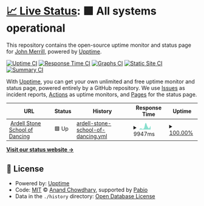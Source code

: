 # [📈 Live Status](https://demo.upptime.js.org): <!--live status--> **🟩 All systems operational**

This repository contains the open-source uptime monitor and status page for [John Merrill](https://demo.upptime.js.org), powered by [Upptime](https://github.com/upptime/upptime).

[![Uptime CI](https://github.com/johnmerrill/triplemcreative/workflows/Uptime%20CI/badge.svg)](https://github.com/johnmerrill/triplemcreative/actions?query=workflow%3A%22Uptime+CI%22)
[![Response Time CI](https://github.com/johnmerrill/triplemcreative/workflows/Response%20Time%20CI/badge.svg)](https://github.com/johnmerrill/triplemcreative/actions?query=workflow%3A%22Response+Time+CI%22)
[![Graphs CI](https://github.com/johnmerrill/triplemcreative/workflows/Graphs%20CI/badge.svg)](https://github.com/johnmerrill/triplemcreative/actions?query=workflow%3A%22Graphs+CI%22)
[![Static Site CI](https://github.com/johnmerrill/triplemcreative/workflows/Static%20Site%20CI/badge.svg)](https://github.com/johnmerrill/triplemcreative/actions?query=workflow%3A%22Static+Site+CI%22)
[![Summary CI](https://github.com/johnmerrill/triplemcreative/workflows/Summary%20CI/badge.svg)](https://github.com/johnmerrill/triplemcreative/actions?query=workflow%3A%22Summary+CI%22)

With [Upptime](https://upptime.js.org), you can get your own unlimited and free uptime monitor and status page, powered entirely by a GitHub repository. We use [Issues](https://github.com/johnmerrill/triplemcreative/issues) as incident reports, [Actions](https://github.com/johnmerrill/triplemcreative/actions) as uptime monitors, and [Pages](https://demo.upptime.js.org) for the status page.

<!--start: status pages-->
<!-- This summary is generated by Upptime (https://github.com/upptime/upptime) -->
<!-- Do not edit this manually, your changes will be overwritten -->
<!-- prettier-ignore -->
| URL | Status | History | Response Time | Uptime |
| --- | ------ | ------- | ------------- | ------ |
| <img alt="" src="https://icons.duckduckgo.com/ip3/ardellstonedance.com.ico" height="13"> [Ardell Stone School of Dancing](https://ardellstonedance.com/) | 🟩 Up | [ardell-stone-school-of-dancing.yml](https://github.com/johnmerrill/triplemcreative/commits/HEAD/history/ardell-stone-school-of-dancing.yml) | <details><summary><img alt="Response time graph" src="./graphs/ardell-stone-school-of-dancing/response-time-week.png" height="20"> 9947ms</summary><br><a href="https://johnmerrill.github.io/triplemcreative/history/ardell-stone-school-of-dancing"><img alt="Response time 5265" src="https://img.shields.io/endpoint?url=https%3A%2F%2Fraw.githubusercontent.com%2Fjohnmerrill%2Ftriplemcreative%2FHEAD%2Fapi%2Fardell-stone-school-of-dancing%2Fresponse-time.json"></a><br><a href="https://johnmerrill.github.io/triplemcreative/history/ardell-stone-school-of-dancing"><img alt="24-hour response time 18290" src="https://img.shields.io/endpoint?url=https%3A%2F%2Fraw.githubusercontent.com%2Fjohnmerrill%2Ftriplemcreative%2FHEAD%2Fapi%2Fardell-stone-school-of-dancing%2Fresponse-time-day.json"></a><br><a href="https://johnmerrill.github.io/triplemcreative/history/ardell-stone-school-of-dancing"><img alt="7-day response time 9947" src="https://img.shields.io/endpoint?url=https%3A%2F%2Fraw.githubusercontent.com%2Fjohnmerrill%2Ftriplemcreative%2FHEAD%2Fapi%2Fardell-stone-school-of-dancing%2Fresponse-time-week.json"></a><br><a href="https://johnmerrill.github.io/triplemcreative/history/ardell-stone-school-of-dancing"><img alt="30-day response time 5523" src="https://img.shields.io/endpoint?url=https%3A%2F%2Fraw.githubusercontent.com%2Fjohnmerrill%2Ftriplemcreative%2FHEAD%2Fapi%2Fardell-stone-school-of-dancing%2Fresponse-time-month.json"></a><br><a href="https://johnmerrill.github.io/triplemcreative/history/ardell-stone-school-of-dancing"><img alt="1-year response time 5265" src="https://img.shields.io/endpoint?url=https%3A%2F%2Fraw.githubusercontent.com%2Fjohnmerrill%2Ftriplemcreative%2FHEAD%2Fapi%2Fardell-stone-school-of-dancing%2Fresponse-time-year.json"></a></details> | <details><summary><a href="https://johnmerrill.github.io/triplemcreative/history/ardell-stone-school-of-dancing">100.00%</a></summary><a href="https://johnmerrill.github.io/triplemcreative/history/ardell-stone-school-of-dancing"><img alt="All-time uptime 100.00%" src="https://img.shields.io/endpoint?url=https%3A%2F%2Fraw.githubusercontent.com%2Fjohnmerrill%2Ftriplemcreative%2FHEAD%2Fapi%2Fardell-stone-school-of-dancing%2Fuptime.json"></a><br><a href="https://johnmerrill.github.io/triplemcreative/history/ardell-stone-school-of-dancing"><img alt="24-hour uptime 100.00%" src="https://img.shields.io/endpoint?url=https%3A%2F%2Fraw.githubusercontent.com%2Fjohnmerrill%2Ftriplemcreative%2FHEAD%2Fapi%2Fardell-stone-school-of-dancing%2Fuptime-day.json"></a><br><a href="https://johnmerrill.github.io/triplemcreative/history/ardell-stone-school-of-dancing"><img alt="7-day uptime 100.00%" src="https://img.shields.io/endpoint?url=https%3A%2F%2Fraw.githubusercontent.com%2Fjohnmerrill%2Ftriplemcreative%2FHEAD%2Fapi%2Fardell-stone-school-of-dancing%2Fuptime-week.json"></a><br><a href="https://johnmerrill.github.io/triplemcreative/history/ardell-stone-school-of-dancing"><img alt="30-day uptime 100.00%" src="https://img.shields.io/endpoint?url=https%3A%2F%2Fraw.githubusercontent.com%2Fjohnmerrill%2Ftriplemcreative%2FHEAD%2Fapi%2Fardell-stone-school-of-dancing%2Fuptime-month.json"></a><br><a href="https://johnmerrill.github.io/triplemcreative/history/ardell-stone-school-of-dancing"><img alt="1-year uptime 100.00%" src="https://img.shields.io/endpoint?url=https%3A%2F%2Fraw.githubusercontent.com%2Fjohnmerrill%2Ftriplemcreative%2FHEAD%2Fapi%2Fardell-stone-school-of-dancing%2Fuptime-year.json"></a></details>

<!--end: status pages-->

[**Visit our status website →**](https://demo.upptime.js.org)

## 📄 License

- Powered by: [Upptime](https://github.com/upptime/upptime)
- Code: [MIT](./LICENSE) © [Anand Chowdhary](https://anandchowdhary.com), supported by [Pabio](https://pabio.com)
- Data in the `./history` directory: [Open Database License](https://opendatacommons.org/licenses/odbl/1-0/)
